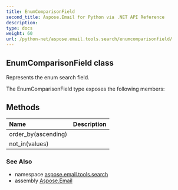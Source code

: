 ```yaml
---
title: EnumComparisonField
second_title: Aspose.Email for Python via .NET API Reference
description: 
type: docs
weight: 60
url: /python-net/aspose.email.tools.search/enumcomparisonfield/
---
```


## EnumComparisonField class

Represents the enum search field.

The EnumComparisonField type exposes the following members:
## Methods
| Name | Description |
| :- | :- |
|order_by(ascending)|  |
|not_in(values)|  |

### See Also

* namespace [aspose.email.tools.search](/python-net/aspose.email.tools.search/)
* assembly [Aspose.Email](/python-net/)


